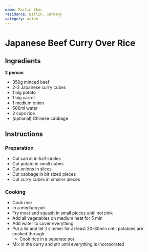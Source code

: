```yaml
---
name: Martin Skec
residence: Berlin, Germany
category: asian
---
```


# Japanese Beef Curry Over Rice

## Ingredients
**2 person**
* 350g minced beef
* 2-3 Japanese curry cubes 
* 1 big potato
* 1 big carrot
* 1 medium onion
* 500ml water
* 2 cups rice
* (optional) Chinese cabbage

## Instructions
### Preparation
* Cut carrot in half circles
* Cut potato in small cubes
* Cut onions in slices
* Cut cabbage in bit sized pieces
* Cut curry cubes in smaller pieces

### Cooking
* Cook rice
* In a medium pot
* Fry meat and squash in small pieces until not pink
* Add all vegetables on medium heat for 5 min
* Add water to cover everything
* Put a lid and let it simmer for at least 20-30min until potatoes are cooked through
  * Cook rice in a separate pot
* Mix in the curry and stir until everything is incorporated
